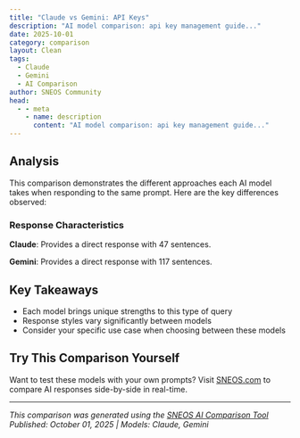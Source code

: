 ```yaml
---
title: "Claude vs Gemini: API Keys"
description: "AI model comparison: api key management guide..."
date: 2025-10-01
category: comparison
layout: Clean
tags:
  - Claude
  - Gemini
  - AI Comparison
author: SNEOS Community
head:
  - - meta
    - name: description
      content: "AI model comparison: api key management guide..."
---
```


<ChatComparison
  title="Claude vs Gemini: API Keys"
  prompt="api key management guide"
  :responses='{
    "Claude": "# API Key Management Guide\n\n## 1. API Key Creation \u0026 Storage\n\n### Best Practices for Creation\n- **Use strong, unique keys** for each application/environment\n- **Generate keys with sufficient entropy** (at least 128 bits)\n- **Set expiration dates** when possible\n- **Apply principle of least privilege** - minimal required permissions\n\n### Secure Storage Options\n\u0060\u0060\u0060bash\n# Environment variables (recommended)\nexport API_KEY=\u0022your-api-key-here\u0022\n\n# Configuration files (with proper permissions)\nchmod 600 config.json\n\n# Key management services\n# AWS Secrets Manager\n# Azure Key Vault\n# HashiCorp Vault\n# Google Secret Manager\n\u0060\u0060\u0060\n\n## 2. Environment-Based Management\n\n### Development vs Production\n\u0060\u0060\u0060yaml\n# docker-compose.yml example\nservices:\n  app:\n    environment:\n      - API_KEY=${DEV_API_KEY}  # Development\n      - NODE_ENV=development\n    \n  app-prod:\n    environment:\n      - API_KEY=${PROD_API_KEY}  # Production\n      - NODE_ENV=production\n\u0060\u0060\u0060\n\n### Configuration Management\n\u0060\u0060\u0060javascript\n// config.js\nconst config = {\n  development: {\n    apiKey: process.env.DEV_API_KEY,\n    baseURL: \u0027https://api-dev.example.com\u0027\n  },\n  production: {\n    apiKey: process.env.PROD_API_KEY,\n    baseURL: \u0027https://api.example.com\u0027\n  }\n};\n\nmodule.exports = config[process.env.NODE_ENV || \u0027development\u0027];\n\u0060\u0060\u0060\n\n## 3. Security Best Practices\n\n### Never Do This \u274C\n\u0060\u0060\u0060javascript\n// DON\u0027T hardcode in source code\nconst apiKey = \u0022sk-1234567890abcdef\u0022;\n\n// DON\u0027T commit to version control\ngit add .env\n\n// DON\u0027T log in plain text\nconsole.log(\u0060API Key: ${apiKey}\u0060);\n\n// DON\u0027T send in URLs\nfetch(\u0060https://api.example.com/data?api_key=${key}\u0060);\n\u0060\u0060\u0060\n\n### Do This Instead \u2705\n\u0060\u0060\u0060javascript\n// Use environment variables\nconst apiKey = process.env.API_KEY;\n\n// Use headers for transmission\nconst response = await fetch(\u0027https://api.example.com/data\u0027, {\n  headers: {\n    \u0027Authorization\u0027: \u0060Bearer ${apiKey}\u0060,\n    \u0027Content-Type\u0027: \u0027application/json\u0027\n  }\n});\n\n// Use encrypted storage\nconst encryptedKey = encrypt(apiKey, masterKey);\n\u0060\u0060\u0060\n\n## 4. Key Rotation Strategy\n\n### Automated Rotation\n\u0060\u0060\u0060python\n# Python example for key rotation\nimport os\nfrom datetime import datetime, timedelta\n\nclass APIKeyManager:\n    def __init__(self):\n        self.current_key = os.getenv(\u0027API_KEY\u0027)\n        self.backup_key = os.getenv(\u0027API_KEY_BACKUP\u0027)\n        self.rotation_interval = timedelta(days=30)\n    \n    def should_rotate(self):\n        last_rotation = datetime.fromisoformat(\n            os.getenv(\u0027LAST_ROTATION\u0027, \u00272020-01-01\u0027)\n        )\n        return datetime.now() - last_rotation \u003E self.rotation_interval\n    \n    def rotate_key(self):\n        if self.should_rotate():\n            # Generate new key\n            new_key = self.generate_new_key()\n            \n            # Update environment\n            self.backup_key = self.current_key\n            self.current_key = new_key\n            \n            # Update external storage\n            self.update_key_vault(new_key)\n\u0060\u0060\u0060\n\n## 5. Monitoring \u0026 Logging\n\n### Usage Tracking\n\u0060\u0060\u0060javascript\n// API usage monitoring\nconst apiKeyUsage = {\n  track: (keyId, endpoint, timestamp) =\u003E {\n    console.log({\n      keyId: keyId.substring(0, 8) \u002B \u0027***\u0027, // Partial logging\n      endpoint,\n      timestamp,\n      level: \u0027INFO\u0027\n    });\n  },\n  \n  alert: (keyId, reason) =\u003E {\n    console.warn({\n      keyId: keyId.substring(0, 8) \u002B \u0027***\u0027,\n      reason,\n      level: \u0027WARN\u0027\n    });\n  }\n};\n\u0060\u0060\u0060\n\n### Security",
    "Gemini": "## API Key Management Guide\n\nAPI Keys are a common method for authenticating applications or users to access a service or API.  Properly managing API keys is crucial for security, cost control, and maintainability.  This guide outlines best practices for creating, storing, using, rotating, and revoking API keys.\n\n**I. Key Generation and Creation**\n\n*   **Choose the Right Authentication Method:**  API keys are simple but not always the best solution.  Consider OAuth 2.0 (for user-specific access) or JWTs (for application authentication) if more granular control or security is required.\n*   **Generate Strong, Unique Keys:**\n    *   **Use a cryptographically secure random number generator:**  Avoid predictable or easily guessable keys.\n    *   **Ensure sufficient key length:**  Longer keys are harder to brute-force.  Minimum length of 256 bits is recommended.\n    *   **Use API-specific tools:**  Most APIs provide dedicated interfaces for key generation.  These often include associated metadata.\n*   **Scope Your Keys:**\n    *   **Principle of Least Privilege:**  Grant keys only the minimum permissions necessary for their intended use.  Avoid \u0022god keys\u0022 with full access.\n    *   **Restrict key usage:**  If possible, limit keys to specific operations (e.g., read-only, write-only, specific API endpoints).\n    *   **Limit key usage to specific IP addresses or domains:**  This prevents unauthorized access from other locations.\n*   **Key Metadata:**\n    *   **Store metadata with the key:**  Include information about the key\u0027s purpose, creation date, expiry date, responsible team, and assigned permissions.  This helps with future management and auditing.\n\n**II. Secure Storage**\n\n*   **Never Store Keys in Code:**  Hardcoding API keys in your application code (especially in publicly accessible repositories) is a major security risk.  Compromised code exposes the keys.\n*   **Use Environment Variables:** Store API keys as environment variables within your application\u0027s deployment environment. This allows you to configure keys without modifying the code itself.\n\n    *   **Example (Linux):**\n        \u0060\u0060\u0060bash\n        export API_KEY=\u0022your_api_key_here\u0022\n        \u0060\u0060\u0060\n    *   **Retrieve in code (Python):**\n        \u0060\u0060\u0060python\n        import os\n        api_key = os.environ.get(\u0022API_KEY\u0022)\n        \u0060\u0060\u0060\n\n*   **Secrets Management Systems:**  For more robust security and scalability, use dedicated secrets management systems:\n\n    *   **Vault (HashiCorp):**  A widely used solution for managing secrets, encryption keys, and other sensitive data.\n    *   **AWS Secrets Manager:** AWS\u0027s secret management service, tightly integrated with other AWS services.\n    *   **Azure Key Vault:** Microsoft Azure\u0027s secret management service.\n    *   **Google Cloud Secret Manager:** Google Cloud\u0027s equivalent.\n    *   **CyberArk:**  A commercially available enterprise secret management solution.\n\n    These systems provide:\n    *   **Encryption at Rest and in Transit:**  Secrets are encrypted both when stored and when accessed.\n    *   **Access Control:**  Fine-grained control over who and what can access specific secrets.\n    *   **Auditing:**  Logs of all secret accesses and modifications.\n    *   **Rotation:**  Automated secret rotation.\n    *   **Version Control:**  Track changes to secrets.\n\n*   **Encryption:**  If you absolutely *must* store API keys in a file (which is generally discouraged), encrypt the file using a strong encryption algorithm (e.g., AES-256) and store the decryption key separately and securely.\n*   **Avoid Public Repositories:** Never commit API keys to public version control systems like GitHub, GitLab, or Bitbucket.  Use \u0060.gitignore\u0060 or similar mechanisms to prevent them from being tracked. Tools like git-secrets can help prevent accidental commits.\n*   **Limit Access:**  Restrict access to the storage location of your API keys to only those who absolutely need it.  Use the principle of least privilege.\n*   **Regular Auditing:** Periodically review who has access to API keys and revoke access for users who no longer require it.\n\n**III. Usage Best Practices**\n\n*   **Use HTTPS:** Always transmit API keys over HTTPS (TLS/SSL) to protect them from interception.\n*   **Headers over Query Parameters:**  Whenever possible, pass API keys in the HTTP header (e.g., \u0060Authorization: Bearer YOUR_API_KEY\u0060) rather than in the query string.  Query parameters are often logged by web servers and proxies, increasing the risk of exposure.\n*   **Rate Limiting:** Implement rate limiting on your API usage to prevent abuse and potential key theft.\n*   **Error Handling:**  Avoid exposing API keys in error messages or log files.  Sanitize your logs to remove sensitive information.\n*   **Client-Side Usage (Web/Mobile):**\n    *   **Generally Avoid:**  Exposing API keys directly in client-side code is highly discouraged, as they can be easily extracted by reverse engineering or network sniffing.\n    *   **If Absolutely Necessary (e.g., Third-Party Libraries):**  Use a proxy server to mediate requests between the client and the API.  The proxy server handles the API key and protects it from exposure to the client.  Implement strong authentication and authorization for the proxy server itself.\n*   **Logging:**  Log API key usage for auditing and debugging purposes.  However, **DO NOT log the actual API key itself.**  Log events like API call success/failure, endpoints accessed, and the identity of the application using the key.\n\n**IV. Key Rotation**\n\n*   **Regular Rotation:**  Rotate API keys periodically, even if there\u0027s no known security breach.  This is a proactive security measure. Recommended rotation frequency depends on the sensitivity of the data being accessed. A schedule of every 30-90 days is a good starting point.\n*   **Automated Rotation:**  Automate the key rotation process as much as possible using your secrets management system.\n*   **Grace Period:**  When rotating keys, allow a grace period where both the old and new keys are valid.  This allows applications to update their configurations without interruption.\n*   **Deprecation Warnings:** When deprecating old keys, send a warning message in the logs or API responses to inform users that they need to switch to the new key.\n*   **Monitor and Alert:** Implement monitoring and alerting to detect potential API key leaks or misuse.  Alerts should be triggered for unusual API usage patterns, unauthorized access attempts, or compromised keys.\n\n**V. Key Revocation**\n\n*   **Immediate Revocation:**  Revoke API keys immediately if you suspect they have been compromised, or if an employee with access leaves the company.\n*   **Disable vs. Delete:** Some systems allow you to disable a key (temporarily revoke access) without permanently deleting it. This can be useful for debugging or temporary access suspension.  However, ensure that disabled keys are eventually deleted.\n*   **Audit Revocation:**  Log all key revocations for auditing purposes.\n*   **Inform Users:**  If you revoke a key that is being used by external applications, inform the developers of those applications.\n\n**VI. Auditing and Monitoring**\n\n*   **Regular Audits:**  Conduct regular audits of your API key management practices to identify and address potential vulnerabilities.\n*   **Monitor API Usage:**  Monitor API usage patterns to detect unusual activity that might indicate a compromised key.\n*   **Alerting:**  Set up alerts for suspicious API usage, such as:\n    *   High error rates\n    *   Requests from unexpected locations\n    *   Usage outside of normal business hours\n    *   Access to sensitive endpoints by unauthorized keys\n*   **Log Analysis:** Analyze API logs regularly to identify potential security threats and improve your key management practices.\n\n**VII. API Provider Security**\n\n*   **Review API Provider Security Practices:**  When using third-party APIs, review their security practices to ensure they are protecting your API keys.\n*   **Multi-Factor Authentication (MFA):** Enable MFA on your API provider accounts to protect against unauthorized access.\n*   **API Key Security Features:**  Utilize any API key security features offered by the provider, such as IP whitelisting, referrer restrictions, and usage quotas.\n\n**VIII. Tools and Technologies**\n\n*   **Secrets Management Systems:** (Vault, AWS Secrets Manager, Azure Key Vault, Google Cloud Secret Manager)\n*   **Configuration Management Tools:** (Ansible, Chef, Puppet) - Can be used to manage environment variables and deploy applications with the correct API keys.\n*   **Version Control System Hooks:** (e.g., \u0060git-secrets\u0060) - Prevent accidental commits of API keys.\n*   **Static Code Analysis Tools:** - Can help detect hardcoded API keys in source code.\n*   **Log Monitoring and Alerting Tools:** (Splunk, ELK Stack, Datadog, New Relic)\n\n**IX. Summary Checklist**\n\n*   [ ] Generate strong, unique API keys.\n*   [ ] Scope keys to the minimum required permissions.\n*   [ ] Never store keys directly in code.\n*   [ ] Use environment variables or secrets management systems for storage.\n*   [ ] Encrypt sensitive data at rest and in transit.\n*   [ ] Use HTTPS for all API communication.\n*   [ ] Pass keys in HTTP headers instead of query parameters.\n*   [ ] Implement rate limiting.\n*   [ ] Sanitize logs to avoid exposing API keys.\n*   [ ] Rotate keys regularly.\n*   [ ] Revoke keys immediately if compromised.\n*   [ ] Monitor API usage for suspicious activity.\n*   [ ] Audit key management practices regularly.\n*   [ ] Review API provider security practices.\n*   [ ] Use MFA on API provider accounts.\n\n**Conclusion**\n\nProper API key management is an ongoing process that requires attention to detail and a commitment to security best practices. By following the guidelines outlined in this document, you can significantly reduce the risk of API key compromise and protect your data and applications.  Remember to adapt these guidelines to your specific needs and environment, and stay informed about the latest security threats and best practices.\n"
  }'
  published-date="18:57"
/>

## Analysis

This comparison demonstrates the different approaches each AI model takes when responding to the same prompt. Here are the key differences observed:

### Response Characteristics

**Claude**: Provides a direct response with 47 sentences. 

**Gemini**: Provides a direct response with 117 sentences. 

## Key Takeaways

- Each model brings unique strengths to this type of query
- Response styles vary significantly between models
- Consider your specific use case when choosing between these models

## Try This Comparison Yourself

Want to test these models with your own prompts? Visit [SNEOS.com](https://sneos.com) to compare AI responses side-by-side in real-time.

---

*This comparison was generated using the [SNEOS AI Comparison Tool](https://sneos.com)*
*Published: October 01, 2025 | Models: Claude, Gemini*
